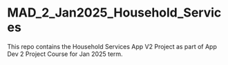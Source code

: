 # MAD_2_Jan2025_Household_Services
This repo contains the Household Services App V2 Project as part of App Dev 2 Project Course for Jan 2025 term.
